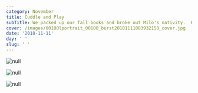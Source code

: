 ```yaml
---
category: November
title: Cuddle and Play
subTitle: We packed up our fall books and broke out Milo's nativity.  He was a huge fan!
cover: /images/00100lportrait_00100_burst20181111083932158_cover.jpg
date: '2018-11-11'
day: ' '
slug: ' '
---
```

![null](/images/00100lportrait_00100_burst20181111083932158_cover.jpg)

![null](/images/img_20181111_175313.jpg)

![null](/images/00100dportrait_00100_burst20181111172637574_cover.jpg)

